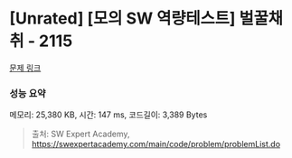 # [Unrated] [모의 SW 역량테스트] 벌꿀채취 - 2115 

[문제 링크](https://swexpertacademy.com/main/code/problem/problemDetail.do?contestProbId=AV5V4A46AdIDFAWu) 

### 성능 요약

메모리: 25,380 KB, 시간: 147 ms, 코드길이: 3,389 Bytes



> 출처: SW Expert Academy, https://swexpertacademy.com/main/code/problem/problemList.do